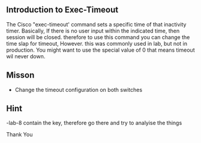 ## Introduction to Exec-Timeout

The Cisco "exec-timeout' command sets a specific time of that inactivity timer. Basically, If there is no user input within the indicated time, then session will be closed. therefore to use this command you can change the time slap for timeout, However. this was commonly used in lab, but not in production. You might want to use the special value of 0 that means timeout wil never down.


## Misson
- Change the timeout configuration on both switches


## Hint 
-lab-8 contain the key, therefore go there and try to analyise the things 

Thank You

